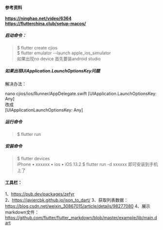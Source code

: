 #### 参考资料
**https://ninghao.net/video/6364**  
**https://flutterchina.club/setup-macos/**

##### 启动命令：
>$ flutter create cjios  
>$ flutter emulator --launch apple_ios_simulator  
如果出现no device 首先要装android studio  

##### 如果出现UIApplication.LaunchOptionsKey问题
解决办法：

nano  cjios/ios/Runner/AppDelegate.swift
[UIApplication.LaunchOptionsKey: Any]  
改成  
[UIApplicationLaunchOptionsKey: Any]

##### 运行命令  
>$ flutter run   
##### 安装命令
>$ flutter devices  
iPhone • xxxxxx • ios • iOS 13.2
>$ flutter run -d   xxxxxx 
>即可安装到手机上了

#### 工具栏：
1、https://pub.dev/packages/zefyr  
2、https://javiercbk.github.io/json_to_dart/
3、获取列表数据：https://blog.csdn.net/weixin_30867015/article/details/98277080
4、展示markdown文件：https://github.com/flutter/flutter_markdown/blob/master/example/lib/main.dart